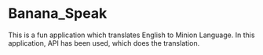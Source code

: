 # Banana_Speak
This is a fun application which translates English to Minion Language. In this application, API has been used, which does the translation.
